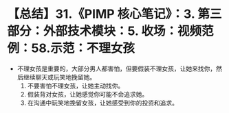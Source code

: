 # 【总结】31.《PIMP 核心笔记》：3. 第三部分：外部技术模块：5. 收场：视频范例：58.示范：不理女孩

-   不理女孩是重要的，大部分男人都害怕，但要假装不理女孩，让她来找你，然后继续聊天或玩笑地挽留她。
    1.  不要害怕不理女孩，让她主动找你。
    2.  假装背对女孩，让她感觉你可能不会追求她。
    3.  在沟通中玩笑地挽留女孩，让她感受到你的投资和追求。
